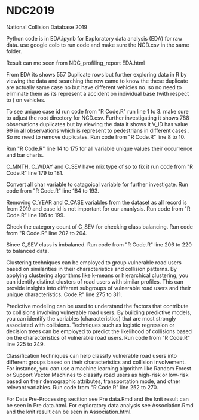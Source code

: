 # NDC2019
National Collision Database 2019

Python code is in EDA.ipynb for Exploratory data analysis (EDA) for raw data. use google colb to run code and make sure the NCD.csv in the same folder.

Result can me seen from NDC_profiling_report EDA.html

From EDA its shows 557 Duplicate rows but further exploring data in R by viewing the data and searching the row came to know the these duplicate are actually same case no but have different vehicles no. so no need to eliminate them as its represent a accident on individual  base (with respect to ) on vehicles.

To see unique case id run code from "R Code.R" run line 1 to 3. make sure to adjust the root directory for NCD.csv.
Further investigating it shows 788 observations duplicates but by viewing the data it shows it V_ID has value 99 in all observations  which is represent to pedestrians in different cases . So no need to remove duplicates. Run code from "R Code.R"  line 8 to 10.

Run "R Code.R"  line 14 to 175 for all variable unique values their occurrence and bar charts.

C_MNTH, C_WDAY and C_SEV have mix type of so to fix it run code from "R Code.R"  line 179 to 181.

Convert all char variable to catagoical variable for further investigate. Run code from "R Code.R"  line 184 to 193.

Removing  C_YEAR and C_CASE variables from the dataset as all record is from 2019 and case id is not important for our ananlysis. Run code from "R Code.R"  line 196 to 199.

Check the category count of C_SEV for checking class balancing. Run code from "R Code.R"  line 202 to 204.

Since C_SEV class is imbalaned. Run code from "R Code.R"  line 206 to 220 to balanced data. 

Clustering techniques can be employed to group vulnerable road users based on similarities in their characteristics and collision patterns. By applying clustering algorithms like k-means or hierarchical clustering, you can identify distinct clusters of road users with similar profiles. This can provide insights into different subgroups of vulnerable road users and their unique characteristics. Code.R"  line 275 to 311.

Predictive modeling can be used to understand the factors that contribute to collisions involving vulnerable road users. By building predictive models, you can identify the variables (characteristics) that are most strongly associated with collisions. Techniques such as logistic regression or decision trees can be employed to predict the likelihood of collisions based on the characteristics of vulnerable road users.  Run code from "R Code.R"  line 225 to 249.

Classification techniques can help classify vulnerable road users into different groups based on their characteristics and collision involvement. For instance, you can use a machine learning algorithm like Random Forest or Support Vector Machines to classify road users as high-risk or low-risk based on their demographic attributes, transportation mode, and other relevant variables. Run code from "R Code.R"  line 252 to 270.

For Data Pre-Processing secition see Pre data.Rmd and the knit result can be seen in Pre data.html.
For exploratory data analysis see Association.Rmd and the knit result can be seen in Association.html.
